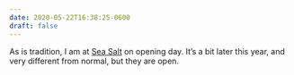 ```yaml
---
date: 2020-05-22T16:38:25-0600
draft: false
---
```




As is tradition, I am at [Sea Salt](https://www.seasaltmpls.com/) on opening day. It’s a bit later this year, and very different from normal, but they are open.



